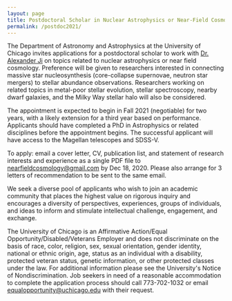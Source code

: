 ```yaml
---
layout: page
title: Postdoctoral Scholar in Nuclear Astrophysics or Near-Field Cosmology
permalink: /postdoc2021/
---
```


The Department of Astronomy and Astrophysics at the University of
Chicago invites applications for a postdoctoral scholar to work with
<a href="https://www.alexji.com/">Dr. Alexander Ji</a> on topics related to nuclear astrophysics or near
field cosmology. Preference will be given to researchers interested in
connecting massive star nucleosynthesis (core-collapse supernovae,
neutron star mergers) to stellar abundance observations.
Researchers working on related topics in metal-poor stellar
evolution, stellar spectroscopy, nearby dwarf galaxies, and the
Milky Way stellar halo will also be considered.

The appointment is expected to begin in Fall 2021 (negotiable) for two
years, with a likely extension for a third year based on
performance. Applicants should have completed a PhD in Astrophysics or
related disciplines before the appointment begins. The successful
applicant will have access to the Magellan telescopes and SDSS-V.

To apply: email a cover letter, CV, publication list, and statement of
research interests and experience as a single PDF file to
nearfieldcosmology@gmail.com by Dec 18, 2020. Please also arrange for
3 letters of recommendation to be sent to the same email.

We seek a diverse pool of applicants who wish to join an academic
community that places the highest value on rigorous inquiry and
encourages a diversity of perspectives, experiences, groups of
individuals, and ideas to inform and stimulate intellectual challenge,
engagement, and exchange.

The University of Chicago is an Affirmative Action/Equal
Opportunity/Disabled/Veterans Employer and does not discriminate on
the basis of race, color, religion, sex, sexual orientation, gender
identity, national or ethnic origin, age, status as an individual with
a disability, protected veteran status, genetic information, or other
protected classes under the law. For additional information please see
the University's Notice of Nondiscrimination. Job seekers in need of a
reasonable accommodation to complete the application process should
call 773-702-1032 or email equalopportunity@uchicago.edu with their
request.

